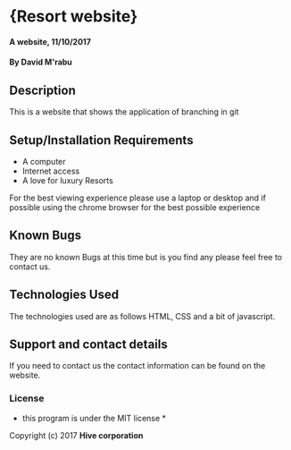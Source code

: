 # {Resort website}

#### A website, 11/10/2017

#### By **David M'rabu**

## Description

This is a website that shows the application of branching in git

## Setup/Installation Requirements

* A computer
* Internet access
* A love for luxury Resorts

For the best viewing experience please use a laptop or desktop and if possible using the chrome browser for the best possible experience

## Known Bugs

They are no known Bugs at this time but is you find any please feel free to contact us.

## Technologies Used

The technologies used are as follows HTML, CSS and a bit of javascript.

## Support and contact details

If you need to contact us the contact information can be found on the website.

### License

* this program is under the MIT license *

Copyright (c) 2017 **Hive corporation**
